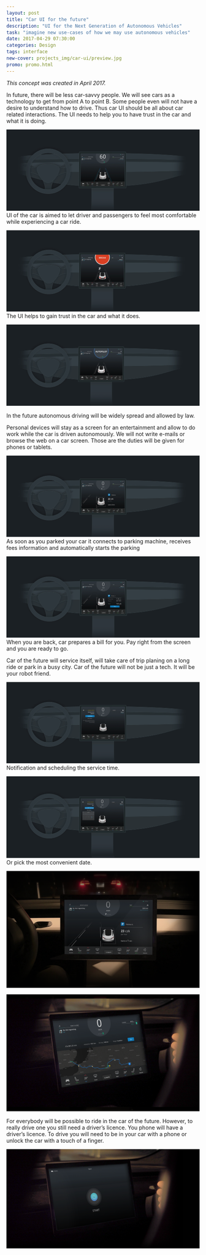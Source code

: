 ```yaml
---
layout: post
title: "Car UI for the future"
description: "UI for the Next Generation of Autonomous Vehicles"
task: "imagine new use-cases of how we may use autonomous vehicles"
date: 2017-04-29 07:30:00
categories: Design
tags: interface
new-cover: projects_img/car-ui/preview.jpg
promo: promo.html
---
```


*This concept was created in April 2017.*

In future, there will be less car-savvy people. We will see cars as a technology  to get from point A to point B. Some people even will not have a desire to understand how to drive.  Thus car UI should be all about car related interactions. The UI needs to help you to have trust in the car and what it is doing.

<span class="p1000">![](/projects_img/car-ui/start.png)</span>
UI of the car is aimed to let driver and passengers to feel most comfortable while experiencing a car ride.

<span class="p1000">![](/projects_img/car-ui/break.png)</span>
The UI helps to gain trust in the car and what it does.

<span class="p1000">![](/projects_img/car-ui/auto.png)</span>

In the future autonomous driving will be widely spread and allowed by law.

Personal devices will stay as a screen for an entertainment and allow to do work while the car is driven autonomously. We will not write e-mails or browse the web on a car screen. Those are the duties will be given for phones or tablets.
	
<span class="p1000">![](/projects_img/car-ui/parking-1.png)</span>
As soon as you parked your car it connects to parking machine, receives fees information and automatically starts the parking

<span class="p1000">![](/projects_img/car-ui/parking-2.png)</span>
When you are back, car prepares a bill for you. Pay right from the screen and you are ready to go.

Car of the future will service itself, will take care of trip planing on a long ride or park in a busy city. Car of the future will not be just a tech. It will be your robot friend.
	
<span class="p1000">![](/projects_img/car-ui/service-1.png)</span>
Notification and scheduling the service time.

<span class="p1000">![](/projects_img/car-ui/service-2.png)</span>
Or pick the most convenient date.

<span class="p1000">![](/projects_img/car-ui/park-rend.png)</span>

<span class="p1000">![](/projects_img/car-ui/trip-rend.png)</span>

For everybody will be possible to ride in the car of the future. However, to really drive one you still need a driver’s licence. You phone will have a driver’s licence. To drive you will need to be in your car with a phone or unlock the car with a touch of a finger.

<span class="p1000">![](/projects_img/car-ui/start-rend.png)</span>